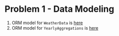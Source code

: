 # Problem 1 - Data Modeling
1. ORM model for `WeatherData` is [here](https://github.com/RishabhMalviya/corteva-code-challenge/blob/main/src/data_models/weather_data.py)
2. ORM model for `YearlyAggregations` is [here](https://github.com/RishabhMalviya/corteva-code-challenge/blob/main/src/data_models/yearly_aggregations.py)
